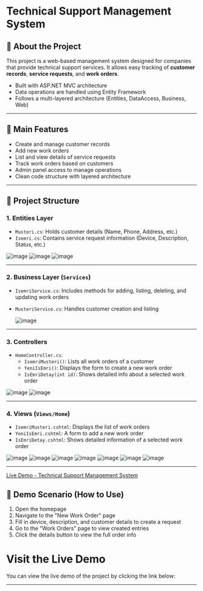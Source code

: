 # Technical Support Management System
 
## 🧩 About the Project

This project is a web-based management system designed for companies that provide technical support services. It allows easy tracking of **customer records**, **service requests**, and **work orders**.

- Built with ASP.NET MVC architecture  
- Data operations are handled using Entity Framework  
- Follows a multi-layered architecture (Entities, DataAccess, Business, Web)  

---

## 🔧 Main Features

- Create and manage customer records
- Add new work orders
- List and view details of service requests
- Track work orders based on customers
- Admin panel access to manage operations
- Clean code structure with layered architecture

---

## 📂 Project Structure

### 1. Entities Layer

- `Musteri.cs`: Holds customer details (Name, Phone, Address, etc.)
- `Isemri.cs`: Contains service request information (Device, Description, Status, etc.)



![image](https://github.com/user-attachments/assets/088db209-4e75-49a4-a7a9-03b7c74edcb7)
![image](https://github.com/user-attachments/assets/db146b12-013b-4d27-98e0-c2e91073b2e6)
![image](https://github.com/user-attachments/assets/d8219a90-1113-453f-99a2-5854e86ade87)

---

### 2. Business Layer (`Services`)

- `IsemriService.cs`: Includes methods for adding, listing, deleting, and updating work orders
- `MusteriService.cs`: Handles customer creation and listing

  ![image](https://github.com/user-attachments/assets/1b6055f1-ddde-4ebb-a413-3531ce118f77)

---


### 3. Controllers

- `HomeController.cs`:
  - `IsemriMusteri()`: Lists all work orders of a customer
  - `YeniIsEmri()`: Displays the form to create a new work order
  - `IsEmriDetay(int id)`: Shows detailed info about a selected work order

![image](https://github.com/user-attachments/assets/b31d794f-04fe-45a7-83a6-b10e986f9c05)
![image](https://github.com/user-attachments/assets/16c1536a-8960-42c8-a1da-a64ce787e704)

---

### 4. Views (`Views/Home`)

- `IsemriMusteri.cshtml`: Displays the list of work orders
- `YeniIsEmri.cshtml`: A form to add a new work order
- `IsEmriDetay.cshtml`: Shows detailed information of a selected work order

![image](https://github.com/user-attachments/assets/1a4e972c-717e-472e-bd93-787458d0df53)
![image](https://github.com/user-attachments/assets/67aa6f16-1786-4e02-a43b-2e602793b219)
![image](https://github.com/user-attachments/assets/c7c045a0-54b3-4fca-bb66-444279de7d31)
![image](https://github.com/user-attachments/assets/faa2c246-995e-4048-83f9-1073b6833433)
![image](https://github.com/user-attachments/assets/1a7aa07d-4487-4562-9c4b-8b86db449cfb)
![image](https://github.com/user-attachments/assets/1157b9c7-7d56-45ac-9829-17a3cd8578d2)
![image](https://github.com/user-attachments/assets/60e0303e-ce7b-47d4-9297-b0822cec6029)

---
[Live Demo - Technical Support Management System](http://servicetrack.somee.com/)

## 🚀 Demo Scenario (How to Use)

1. Open the homepage
2. Navigate to the "New Work Order" page
3. Fill in device, description, and customer details to create a request
4. Go to the "Work Orders" page to view created entries
5. Click the details button to view the full order info

# Visit the Live Demo
You can view the live demo of the project by clicking the link below:


---
